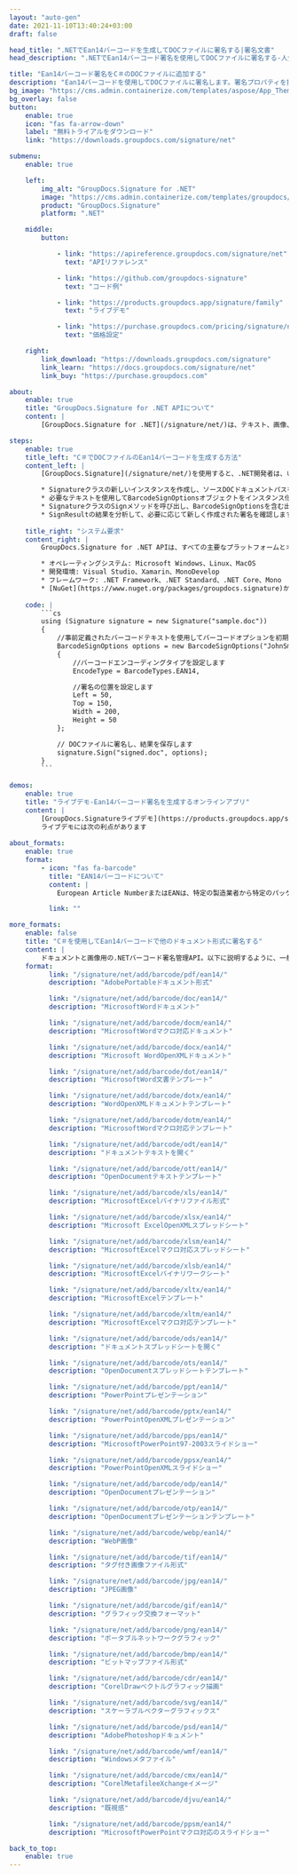 ```yaml
---
layout: "auto-gen"
date: 2021-11-10T13:40:24+03:00
draft: false

head_title: ".NETでEan14バーコードを生成してDOCファイルに署名する|署名文書"
head_description: ".NETでEan14バーコード署名を使用してDOCファイルに署名する-人気のあるビジネスドキュメントや画像ファイル形式にバーコードを追加する."

title: "Ean14バーコード署名をC＃のDOCファイルに追加する"
description: "Ean14バーコードを使用してDOCファイルに署名します。署名プロパティを操作し、ニーズに合ったドキュメント内で高度な署名オプションを設定します."
bg_image: "https://cms.admin.containerize.com/templates/aspose/App_Themes/V3/images/bg/header1.png"
bg_overlay: false
button:
    enable: true
    icon: "fas fa-arrow-down"
    label: "無料トライアルをダウンロード"
    link: "https://downloads.groupdocs.com/signature/net"

submenu:
    enable: true

    left:
        img_alt: "GroupDocs.Signature for .NET"
        image: "https://cms.admin.containerize.com/templates/groupdocs/images/product-logos/90x90-noborder/groupdocs-signature-net.png"
        product: "GroupDocs.Signature"
        platform: ".NET"

    middle:
        button:

            - link: "https://apireference.groupdocs.com/signature/net"
              text: "APIリファレンス"

            - link: "https://github.com/groupdocs-signature"
              text: "コード例"

            - link: "https://products.groupdocs.app/signature/family"
              text: "ライブデモ"

            - link: "https://purchase.groupdocs.com/pricing/signature/net"
              text: "価格設定"

    right:
        link_download: "https://downloads.groupdocs.com/signature"
        link_learn: "https://docs.groupdocs.com/signature/net"
        link_buy: "https://purchase.groupdocs.com"

about:
    enable: true
    title: "GroupDocs.Signature for .NET APIについて"
    content: |
        [GroupDocs.Signature for .NET](/signature/net/)は、テキスト、画像、バーコード、スタンプ、フォームフィールド、QRコード、メタデータなどのさまざまな署名タイプを使用してデジタルドキュメントに電子署名するネイティブ.NETAPIです。ユーザーは、PDF、Microsoft Word、Excelワークシート、PowerPointプレゼンテーション、Adobe Photoshop、メタファイル、および画像ファイル形式内のデジタル署名を追加、編集、検証、削除、および検索でき、必要に応じて署名プロパティをカスタマイズするための追加サポートがあります。

steps:
    enable: true
    title_left: "C＃でDOCファイルのEan14バーコードを生成する方法"
    content_left: |
        [GroupDocs.Signature](/signature/net/)を使用すると、.NET開発者は、いくつかの簡単な手順を実行することで、アプリケーション内のDOCファイルにEan14バーコードを簡単に追加できます。

        * Signatureクラスの新しいインスタンスを作成し、ソースDOCドキュメントパスをコンストラクターパラメーターとして渡します。
        * 必要なテキストを使用してBarcodeSignOptionsオブジェクトをインスタンス化し、EncodeTypeプロパティをEAN14に設定します。
        * SignatureクラスのSignメソッドを呼び出し、BarcodeSignOptionsを含む出力DOCファイル名を渡します。
        * SignResultの結果を分析して、必要に応じて新しく作成された署名を確認します。
        
    title_right: "システム要求"
    content_right: |
        GroupDocs.Signature for .NET APIは、すべての主要なプラットフォームとオペレーティングシステムでサポートされています。以下のコードを実行する前に、システムに次の前提条件がインストールされていることを確認してください。

        * オペレーティングシステム: Microsoft Windows、Linux、MacOS
        * 開発環境: Visual Studio、Xamarin、MonoDevelop
        * フレームワーク: .NET Framework、.NET Standard、.NET Core、Mono
        * [NuGet](https://www.nuget.org/packages/groupdocs.signature)からGroupDocs.Signaturefor.NETの最新バージョンをダウンロードします
        
    code: |
        ```cs
        using (Signature signature = new Signature("sample.doc"))
        {
            //事前定義されたバーコードテキストを使用してバーコードオプションを初期化します
            BarcodeSignOptions options = new BarcodeSignOptions("JohnSmith")
            {
                //バーコードエンコーディングタイプを設定します
                EncodeType = BarcodeTypes.EAN14,

                //署名の位置を設定します
                Left = 50,
                Top = 150,
                Width = 200,
                Height = 50
            };

            // DOCファイルに署名し、結果を保存します 
            signature.Sign("signed.doc", options);
        }
        ```
        
demos:
    enable: true
    title: "ライブデモ-Ean14バーコード署名を生成するオンラインアプリ"
    content: |
        [GroupDocs.Signatureライブデモ](https://products.groupdocs.app/signature/family)サイトにアクセスして、今すぐDOCファイルにEan14バーコードを追加してください。  
        ライブデモには次の利点があります
        
about_formats:
    enable: true
    format:
        - icon: "fas fa-barcode"
          title: "EAN14バーコードについて"
          content: |
            European Article NumberまたはEANは、特定の製造業者から特定のパッケージ構成で特定の小売製品タイプを識別するために世界貿易で使用されるバーコード記号と番号付けシステムを説明する標準です。

          link: ""

more_formats:
    enable: false
    title: "C＃を使用してEan14バーコードで他のドキュメント形式に署名する"
    content: |
        ドキュメントと画像用の.NETバーコード署名管理API。以下に説明するように、一般的なファイル形式のいくつかにバーコード署名を追加します。
    format: 
          link: "/signature/net/add/barcode/pdf/ean14/"
          description: "AdobePortableドキュメント形式"

          link: "/signature/net/add/barcode/doc/ean14/"
          description: "MicrosoftWordドキュメント"

          link: "/signature/net/add/barcode/docm/ean14/"
          description: "MicrosoftWordマクロ対応ドキュメント"

          link: "/signature/net/add/barcode/docx/ean14/"
          description: "Microsoft WordOpenXMLドキュメント"

          link: "/signature/net/add/barcode/dot/ean14/"
          description: "MicrosoftWord文書テンプレート"

          link: "/signature/net/add/barcode/dotx/ean14/"
          description: "WordOpenXMLドキュメントテンプレート"

          link: "/signature/net/add/barcode/dotm/ean14/"
          description: "MicrosoftWordマクロ対応テンプレート"       

          link: "/signature/net/add/barcode/odt/ean14/"
          description: "ドキュメントテキストを開く"

          link: "/signature/net/add/barcode/ott/ean14/"
          description: "OpenDocumentテキストテンプレート"

          link: "/signature/net/add/barcode/xls/ean14/"
          description: "MicrosoftExcelバイナリファイル形式"

          link: "/signature/net/add/barcode/xlsx/ean14/"
          description: "Microsoft ExcelOpenXMLスプレッドシート"

          link: "/signature/net/add/barcode/xlsm/ean14/"
          description: "MicrosoftExcelマクロ対応スプレッドシート"

          link: "/signature/net/add/barcode/xlsb/ean14/"
          description: "MicrosoftExcelバイナリワークシート"

          link: "/signature/net/add/barcode/xltx/ean14/"
          description: "MicrosoftExcelテンプレート"

          link: "/signature/net/add/barcode/xltm/ean14/"
          description: "MicrosoftExcelマクロ対応テンプレート"

          link: "/signature/net/add/barcode/ods/ean14/"
          description: "ドキュメントスプレッドシートを開く"

          link: "/signature/net/add/barcode/ots/ean14/"
          description: "OpenDocumentスプレッドシートテンプレート"

          link: "/signature/net/add/barcode/ppt/ean14/"
          description: "PowerPointプレゼンテーション"

          link: "/signature/net/add/barcode/pptx/ean14/"
          description: "PowerPointOpenXMLプレゼンテーション"

          link: "/signature/net/add/barcode/pps/ean14/"
          description: "MicrosoftPowerPoint97-2003スライドショー"

          link: "/signature/net/add/barcode/ppsx/ean14/"
          description: "PowerPointOpenXMLスライドショー"                              

          link: "/signature/net/add/barcode/odp/ean14/"
          description: "OpenDocumentプレゼンテーション"

          link: "/signature/net/add/barcode/otp/ean14/"
          description: "OpenDocumentプレゼンテーションテンプレート"

          link: "/signature/net/add/barcode/webp/ean14/"
          description: "WebP画像"

          link: "/signature/net/add/barcode/tif/ean14/"
          description: "タグ付き画像ファイル形式"

          link: "/signature/net/add/barcode/jpg/ean14/"
          description: "JPEG画像"

          link: "/signature/net/add/barcode/gif/ean14/"
          description: "グラフィック交換フォーマット"

          link: "/signature/net/add/barcode/png/ean14/"
          description: "ポータブルネットワークグラフィック"

          link: "/signature/net/add/barcode/bmp/ean14/"
          description: "ビットマップファイル形式"

          link: "/signature/net/add/barcode/cdr/ean14/"
          description: "CorelDrawベクトルグラフィック描画"

          link: "/signature/net/add/barcode/svg/ean14/"
          description: "スケーラブルベクターグラフィックス"

          link: "/signature/net/add/barcode/psd/ean14/"
          description: "AdobePhotoshopドキュメント"

          link: "/signature/net/add/barcode/wmf/ean14/"
          description: "Windowsメタファイル"        

          link: "/signature/net/add/barcode/cmx/ean14/"
          description: "CorelMetafileeXchangeイメージ"

          link: "/signature/net/add/barcode/djvu/ean14/"
          description: "既視感"

          link: "/signature/net/add/barcode/ppsm/ean14/"
          description: "MicrosoftPowerPointマクロ対応のスライドショー"

back_to_top:
    enable: true
---
```

